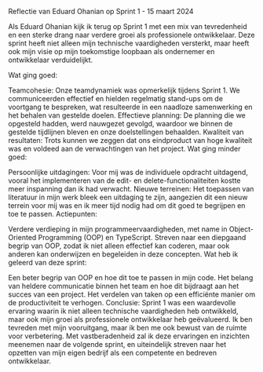 Reflectie van Eduard Ohanian op Sprint 1 - 15 maart 2024

Als Eduard Ohanian kijk ik terug op Sprint 1 met een mix van tevredenheid en een sterke drang naar verdere groei als professionele ontwikkelaar. Deze sprint heeft niet alleen mijn technische vaardigheden versterkt, maar heeft ook mijn visie op mijn toekomstige loopbaan als ondernemer en ontwikkelaar verduidelijkt.

Wat ging goed:

Teamcohesie: Onze teamdynamiek was opmerkelijk tijdens Sprint 1. We communiceerden effectief en hielden regelmatig stand-ups om de voortgang te bespreken, wat resulteerde in een naadloze samenwerking en het behalen van gestelde doelen.
Effectieve planning: De planning die we opgesteld hadden, werd nauwgezet gevolgd, waardoor we binnen de gestelde tijdlijnen bleven en onze doelstellingen behaalden.
Kwaliteit van resultaten: Trots kunnen we zeggen dat ons eindproduct van hoge kwaliteit was en voldeed aan de verwachtingen van het project.
Wat ging minder goed:

Persoonlijke uitdagingen: Voor mij was de individuele opdracht uitdagend, vooral het implementeren van de edit- en delete-functionaliteiten kostte meer inspanning dan ik had verwacht.
Nieuwe terreinen: Het toepassen van literatuur in mijn werk bleek een uitdaging te zijn, aangezien dit een nieuw terrein voor mij was en ik meer tijd nodig had om dit goed te begrijpen en toe te passen.
Actiepunten:

Verdere verdieping in mijn programmeervaardigheden, met name in Object-Oriented Programming (OOP) en TypeScript.
Streven naar een diepgaand begrip van OOP, zodat ik niet alleen effectief kan coderen, maar ook anderen kan onderwijzen en begeleiden in deze concepten.
Wat heb ik geleerd van deze sprint:

Een beter begrip van OOP en hoe dit toe te passen in mijn code.
Het belang van heldere communicatie binnen het team en hoe dit bijdraagt aan het succes van een project.
Het verdelen van taken op een efficiënte manier om de productiviteit te verhogen.
Conclusie:
Sprint 1 was een waardevolle ervaring waarin ik niet alleen technische vaardigheden heb ontwikkeld, maar ook mijn groei als professionele ontwikkelaar heb geëvalueerd. Ik ben tevreden met mijn vooruitgang, maar ik ben me ook bewust van de ruimte voor verbetering. Met vastberadenheid zal ik deze ervaringen en inzichten meenemen naar de volgende sprint, en uiteindelijk streven naar het opzetten van mijn eigen bedrijf als een competente en bedreven ontwikkelaar.
